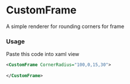 # CustomFrame
A simple renderer for rounding corners for frame

### Usage
Paste this code into xaml view

```xml
<CustomFrame CornerRadius="100,0,15,30">
        
</CustomFrame>
```
